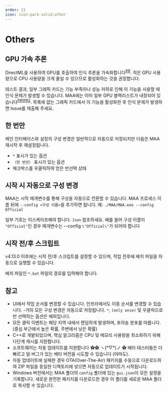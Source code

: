 ```yaml
---
order: 11
icon: icon-park-solid:other
---
```


# Others

## GPU 가속 추론

DirectML을 사용하여 GPU를 호출하여 인식 추론을 가속화합니다<sup>[PR](https://github.com/MaaAssistantArknights/MaaAssistantArknights/pull/9236)</sup>. 적은 GPU 사용량으로 CPU 사용량을 크게 줄일 수 있으므로 활성화하는 것을 권장합니다.

테스트 결과, 일부 그래픽 카드는 기능 부족이나 성능 저하로 인해 이 기능을 사용할 때 인식 문제가 발생할 수 있습니다. MAA에는 이미 일부 GPU 블랙리스트가 내장되어 있습니다<sup>[PR1](https://github.com/MaaAssistantArknights/MaaAssistantArknights/pull/9990)[PR2](https://github.com/MaaAssistantArknights/MaaAssistantArknights/pull/12134)</sup>. 목록에 없는 그래픽 카드에서 이 기능을 활성화한 후 인식 문제가 발생하면 Issue를 제출해 주세요.

## 한 번만

메인 인터페이스와 설정의 구성 변경은 일반적으로 자동으로 저장되지만 다음은 MAA 재시작 후 재설정됩니다.

- `*` 표시가 있는 옵션
- `（한 번만）` 표시가 있는 옵션
- 체크박스를 우클릭하여 얻은 반선택 상태

## 시작 시 자동으로 구성 변경

MAA는 시작 매개변수를 통해 구성을 자동으로 전환할 수 있습니다. MAA 프로세스 이름 뒤에 `--config <구성 이름>`을 추가하면 됩니다. 예: `./MAA/MAA.exe --config Official`

일부 기호는 이스케이프해야 합니다. `Json` 참조하세요. 예를 들어 구성 이름이 `"Official"`인 경우 매개변수는 --config `\"Official\"`가 되어야 합니다

## 시작 전/후 스크립트

v4.13.0 이후에는 시작 전/후 스크립트를 설정할 수 있으며, 작업 전후에 배치 파일을 자동으로 실행할 수 있습니다.

배치 파일인 `*.bat` 파일의 경로를 입력해야 합니다.

## 참고

- UI에서 작업 순서를 변경할 수 있습니다. 인프라에서도 이동 순서를 변경할 수 있습니다. -거의 모든 구성 변경은 자동으로 저장됩니다. `*`, `(only once)` 및 우클릭으로 반 선택하는 옵션은 예외입니다.
- 모든 클릭 이벤트는 해당 지역 내에서 랜덤하게 발생하며, 포아송 분포를 따릅니다. (중심 부근에서 높은 확률, 주변에서 낮은 확률)
- C++로 개발되었으며, 핵심 알고리즘은 CPU 및 메모리 사용량을 최소화하기 위해 다단계 캐시를 지원합니다.
- 소프트웨어는 자동 업데이트를 지원합니다 ✿✿ ヽ(°▽°)ノ ✿ 베타 테스터들은 더 빠르고 덜 버그가 있는 베타 버전을 시도할 수 있습니다 (아마도).
- 자동 업데이트에 실패한 경우 OTA(Over-The-Air) 패키지를 수동으로 다운로드하여 ZIP 파일을 동일한 디렉토리에 넣으면 자동으로 업데이트가 시작됩니다.
- Windows 버전에서는 MAA 폴더의 `config` 폴더에 있는 `gui.json`이 모든 설정을 기록합니다. 새로운 완전한 패키지를 다운로드한 경우 이 폴더를 새로운 MAA 폴더로 복사할 수 있습니다.
